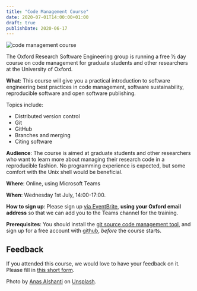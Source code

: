 ```yaml
---
title: "Code Management Course"
date: 2020-07-01T14:00:00+01:00
draft: true
publishDate: 2020-06-17
---
```


![code management course](/images/events/git_github_course_1080.jpg "code management course")

The Oxford Research Software Engineering group is running a free ½ day course on code management for graduate students and other researchers at the University of Oxford.

**What**: This course will give you a practical introduction to software engineering best practices in code management, software sustainability, reproducible software and open software publishing.

Topics include:

 - Distributed version control
 - Git
 - GitHub
 - Branches and merging
 - Citing software

**Audience**: The course is aimed at graduate students and other researchers who want to learn more about managing their research code in a reproducible fashion. No programming experience is expected, but some comfort with the Unix shell would be beneficial.

**Where**: Online, using Microsoft Teams

**When**: Wednesday 1st July, 14:00-17:00.

**How to sign up**: Please sign up [via EventBrite](https://www.eventbrite.co.uk/e/oxfordrse-code-management-with-git-training-tickets-109942007504), **using your Oxford email address** so that we can add you to the Teams channel for the training.

**Prerequisites**: You should install the [git source code management tool](https://git-scm.com/downloads), and sign up for a free account with [github](https://github.com), _before_ the course starts.

## Feedback

If you attended this course, we would love to have your feedback on it.
Please fill in [this short form](https://forms.gle/UXXhPVL2PhGU9hRm6).

Photo by [Anas Alshanti](https://unsplash.com/@otenteko) on [Unsplash](https://unsplash.com/).
